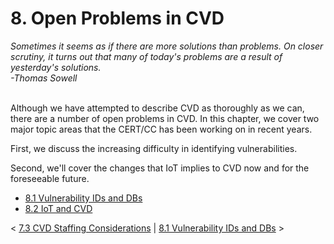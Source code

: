 # 8. Open Problems in CVD 

*Sometimes it seems as if there are more solutions than problems. On
closer scrutiny, it turns out that many of today\'s problems are a
result of yesterday\'s solutions.*\
*-Thomas Sowell*

\
Although we have attempted to describe CVD as thoroughly as we can,
there are a number of open problems in CVD. In this chapter, we cover
two major topic areas that the CERT/CC has been working on in recent
years.

First, we discuss the increasing difficulty in identifying
vulnerabilities.

Second, we\'ll cover the changes that IoT implies to CVD now and for the
foreseeable future.

-   [8.1 Vulnerability IDs and
    DBs](8.1-Vulnerability-IDs-and-DBs_47677497.md)
-   [8.2 IoT and CVD](8.2-IoT-and-CVD_47677498.md)

\< [7.3 CVD Staffing
Considerations](7.3-CVD-Staffing-Considerations_47677495.md) \| [8.1
Vulnerability IDs and DBs](8.1-Vulnerability-IDs-and-DBs_47677497.md)
\>

